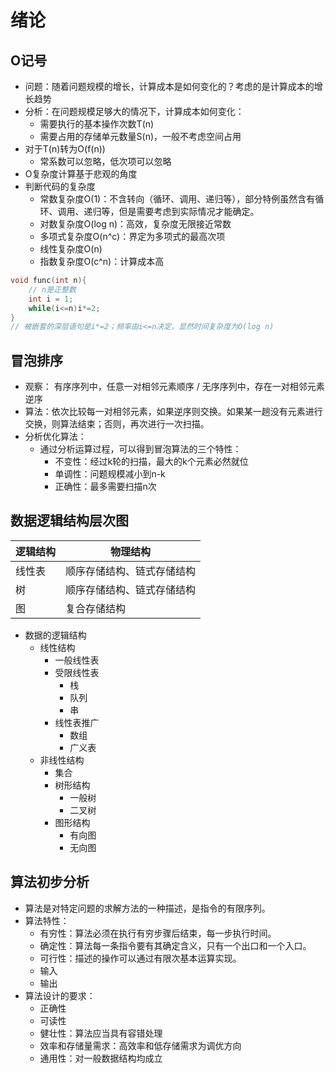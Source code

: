 # 绪论
## O记号
- 问题：随着问题规模的增长，计算成本是如何变化的？考虑的是计算成本的增长趋势
- 分析：在问题规模足够大的情况下，计算成本如何变化：
    - 需要执行的基本操作次数T(n)
    - 需要占用的存储单元数量S(n)，一般不考虑空间占用
- 对于T(n)转为O(f(n))
    - 常系数可以忽略，低次项可以忽略
- O复杂度计算基于悲观的角度
- 判断代码的复杂度
    - 常数复杂度O(1)：不含转向（循环、调用、递归等），部分特例虽然含有循环、调用、递归等，但是需要考虑到实际情况才能确定。
    - 对数复杂度O(log n)：高效，复杂度无限接近常数
    - 多项式复杂度O(n^c)：界定为多项式的最高次项
    - 线性复杂度O(n)
    - 指数复杂度O(c^n)：计算成本高
    
```cpp
void func(int n){
    // n是正整数
    int i = 1;
    while(i<=n)i*=2;
}
// 被嵌套的深层语句是i*=2；频率由i<=n决定，显然时间复杂度为O(log n)

``` 

## 冒泡排序
- 观察： 有序序列中，任意一对相邻元素顺序 / 无序序列中，存在一对相邻元素逆序
- 算法：依次比较每一对相邻元素，如果逆序则交换。如果某一趟没有元素进行交换，则算法结束；否则，再次进行一次扫描。
- 分析优化算法：
    - 通过分析运算过程，可以得到冒泡算法的三个特性：
        - 不变性：经过k轮的扫描，最大的k个元素必然就位
        - 单调性：问题规模减小到n-k
        - 正确性：最多需要扫描n次

## 数据逻辑结构层次图
逻辑结构 | 物理结构
--- | ---
线性表 | 顺序存储结构、链式存储结构
树 | 顺序存储结构、链式存储结构
图 | 复合存储结构

- 数据的逻辑结构
    - 线性结构
        - 一般线性表
        - 受限线性表
            - 栈
            - 队列
            - 串
        - 线性表推广
            - 数组
            - 广义表
    - 非线性结构
        - 集合
        - 树形结构
            - 一般树
            - 二叉树
        - 图形结构
            - 有向图
            - 无向图

## 算法初步分析
- 算法是对特定问题的求解方法的一种描述，是指令的有限序列。
- 算法特性：
    - 有穷性：算法必须在执行有穷步骤后结束，每一步执行时间。
    - 确定性：算法每一条指令要有其确定含义，只有一个出口和一个入口。
    - 可行性：描述的操作可以通过有限次基本运算实现。
    - 输入
    - 输出
- 算法设计的要求：
    - 正确性
    - 可读性
    - 健壮性：算法应当具有容错处理
    - 效率和存储量需求：高效率和低存储需求为调优方向
    - 通用性：对一般数据结构均成立

